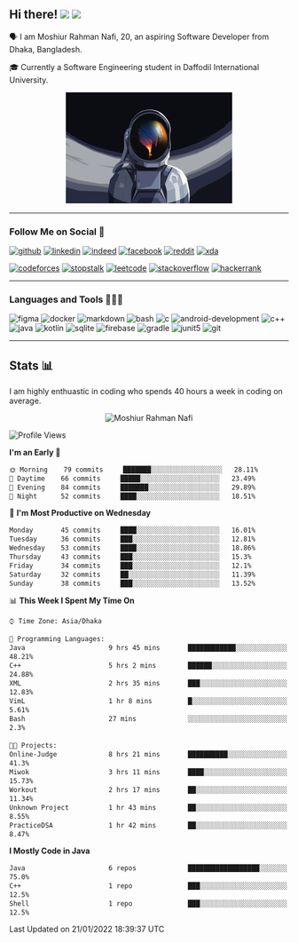 ## Hi there! <img src="https://media.giphy.com/media/hvRJCLFzcasrR4ia7z/giphy.gif" width="28"> <img src="https://emojis.slackmojis.com/emojis/images/1531849430/4246/blob-sunglasses.gif?1531849430" width="28"/></h3>

🗣 I am Moshiur Rahman Nafi, 20, an aspiring Software Developer from Dhaka, Bangladesh.

🎓 Currently a Software Engineering student in Daffodil International University.

<p align="center">
    <img width="300" height="200" src="assets/resources/astraunaut.jpg" alt="defUserName-404">
</p>

---

### Follow Me on Social 👥

[![github](https://img.shields.io/badge/GitHub-100000?style=flat&logo=github&logoColor=white)](https://github.com/defUserName-404?tab=repositories)
[![linkedin](https://img.shields.io/badge/LinkedIn-0077B5?style=flat&logo=linkedin&logoColor=white)](https://www.linkedin.com/in/moshiur-rahman-nafi-469734229)
[![indeed](https://img.shields.io/badge/Indeed-2164f3?style=flat&logo=Indeed&logoColor=white)](https://my.indeed.com/resume?hl=en&co=US&from=gnav-career-guide-webapp)
[![facebook](https://img.shields.io/badge/Facebook-1877F2?style=flat&logo=facebook&logoColor=white)](https://www.facebook.com/moshiurrahman.nafi)
[![reddit](https://img.shields.io/badge/Reddit-FF4500?style=flat&logo=reddit&logoColor=white)](https://www.reddit.com/user/def_username-404)
[![xda](https://img.shields.io/badge/xda%20Developers-2DAAE9?style=flat&logo=xda-developers&logoColor=white)](https://forum.xda-developers.com/account/)

[![codeforces](https://img.shields.io/badge/Codeforces-445f9d?style=flat&logo=Codeforces&logoColor=white)](https://codeforces.com/profile/def_UserName)
[![stopstalk](https://img.shields.io/badge/StopStalk-red?style=flat&logo=StopStalk&logoColor=white)](https://www.stopstalk.com/user/profile/def_UserName)
[![leetcode](https://img.shields.io/badge/-LeetCode-FFA116?style=flat&logo=LeetCode&logoColor=black)](https://leetcode.com/def_UserName/)
[![stackoverflow](https://img.shields.io/badge/Stack_Overflow-FE7A16?style=flat&logo=stack-overflow&logoColor=brown)](https://stackoverflow.com/users/15433896/def-username)
[![hackerrank](https://img.shields.io/badge/-HackerRank-2EC866?style=flat&logo=HackerRank&logoColor=white)](https://www.hackerrank.com/def_UserName)

---

### Languages and Tools 👨🏾‍💻

![figma](https://img.shields.io/badge/Figma-F24E1E?style=for-the-badge&logo=figma&logoColor=white)
![docker](https://img.shields.io/badge/Docker-2CA5E0?style=for-the-badge&logo=docker&logoColor=white)
![markdown](https://img.shields.io/badge/Markdown-000000?style=for-the-badge&logo=markdown&logoColor=white)
![bash](https://img.shields.io/badge/Bash-121011?style=for-the-badge&logo=gnu-bash&logoColor=white)
![c](https://img.shields.io/badge/C-00599C?style=for-the-badge&logo=c&logoColor=white)
![android-development](https://img.shields.io/badge/Android_Development-3DDC84?style=for-the-badge&logo=android-studio&logoColor=white)
![c++](https://img.shields.io/badge/C%2B%2B-00599C?style=for-the-badge&logo=c%2B%2B&logoColor=white)
![java](https://img.shields.io/badge/Java-ED8B00?style=for-the-badge&logo=java&logoColor=white)
![kotlin](https://img.shields.io/badge/Kotlin-0095D5?&style=for-the-badge&logo=kotlin&logoColor=white)
![sqlite](https://img.shields.io/badge/SQLite-07405E?style=for-the-badge&logo=sqlite&logoColor=white)
![firebase](https://img.shields.io/badge/firebase-ffca28?style=for-the-badge&logo=firebase&logoColor=black)
![gradle](https://img.shields.io/badge/gradle-02303A?style=for-the-badge&logo=gradle&logoColor=white)
![junit5](https://img.shields.io/badge/Junit5-25A162?style=for-the-badge&logo=junit5&logoColor=white)
![git](https://img.shields.io/badge/GIT-E44C30?style=for-the-badge&logo=git&logoColor=white)

---
## Stats 📊
I am highly enthuastic in coding who spends 40 hours a week in coding on average.  

<p align="center">
<img src="https://github-readme-stats.vercel.app/api?username=defUserName-404&disable_year=true&show_icons=true&count_private=true&theme=dark&include_all_commits=true" alt="Moshiur Rahman Nafi"  />
</p>

<!--START_SECTION:waka-->
![Profile Views](http://img.shields.io/badge/Profile%20Views-0-blue)

**I'm an Early 🐤** 

```text
🌞 Morning    79 commits     ███████░░░░░░░░░░░░░░░░░░   28.11% 
🌆 Daytime    66 commits     █████░░░░░░░░░░░░░░░░░░░░   23.49% 
🌃 Evening    84 commits     ███████░░░░░░░░░░░░░░░░░░   29.89% 
🌙 Night      52 commits     ████░░░░░░░░░░░░░░░░░░░░░   18.51%

```
📅 **I'm Most Productive on Wednesday** 

```text
Monday       45 commits     ████░░░░░░░░░░░░░░░░░░░░░   16.01% 
Tuesday      36 commits     ███░░░░░░░░░░░░░░░░░░░░░░   12.81% 
Wednesday    53 commits     ████░░░░░░░░░░░░░░░░░░░░░   18.86% 
Thursday     43 commits     ███░░░░░░░░░░░░░░░░░░░░░░   15.3% 
Friday       34 commits     ███░░░░░░░░░░░░░░░░░░░░░░   12.1% 
Saturday     32 commits     ██░░░░░░░░░░░░░░░░░░░░░░░   11.39% 
Sunday       38 commits     ███░░░░░░░░░░░░░░░░░░░░░░   13.52%

```


📊 **This Week I Spent My Time On** 

```text
⌚︎ Time Zone: Asia/Dhaka

💬 Programming Languages: 
Java                     9 hrs 45 mins       ████████████░░░░░░░░░░░░░   48.21% 
C++                      5 hrs 2 mins        ██████░░░░░░░░░░░░░░░░░░░   24.88% 
XML                      2 hrs 35 mins       ███░░░░░░░░░░░░░░░░░░░░░░   12.83% 
VimL                     1 hr 8 mins         █░░░░░░░░░░░░░░░░░░░░░░░░   5.61% 
Bash                     27 mins             ░░░░░░░░░░░░░░░░░░░░░░░░░   2.3%

🐱‍💻 Projects: 
Online-Judge             8 hrs 21 mins       ██████████░░░░░░░░░░░░░░░   41.3% 
Miwok                    3 hrs 11 mins       ████░░░░░░░░░░░░░░░░░░░░░   15.73% 
Workout                  2 hrs 17 mins       ██░░░░░░░░░░░░░░░░░░░░░░░   11.34% 
Unknown Project          1 hr 43 mins        ██░░░░░░░░░░░░░░░░░░░░░░░   8.55% 
PracticeDSA              1 hr 42 mins        ██░░░░░░░░░░░░░░░░░░░░░░░   8.47%

```

**I Mostly Code in Java** 

```text
Java                     6 repos             ██████████████████░░░░░░░   75.0% 
C++                      1 repo              ███░░░░░░░░░░░░░░░░░░░░░░   12.5% 
Shell                    1 repo              ███░░░░░░░░░░░░░░░░░░░░░░   12.5%

```



 Last Updated on 21/01/2022 18:39:37 UTC
<!--END_SECTION:waka-->
